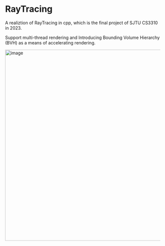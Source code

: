 # RayTracing
A realiztion of RayTracing in cpp, which is the final project of SJTU CS3310 in 2023.

Support multi-thread rendering and Introducing Bounding Volume Hierarchy (BVH) as a means of accelerating rendering.

<img width="620" alt="image" src="https://github.com/user-attachments/assets/a207c480-12fa-4f17-bceb-7e6931313146">
